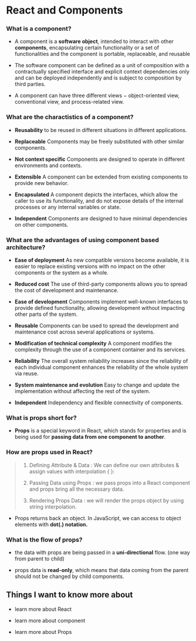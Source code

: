 # React and Components

### What is a component?

* A component is a **software object**, intended to interact with other **components**, 
encapsulating certain functionality or a set of functionalities and the component is  portable, replaceable, and reusable

* The software component can be defined as a unit of composition with a contractually specified interface and explicit context dependencies only and can be deployed independently and is subject to composition by third parties.

* A component can have three different views − object-oriented view, conventional view, and process-related view.

### What are the charactistics of a component?

* **Reusability** to be reused in different situations in different applications.

* **Replaceable** Components may be freely substituted with other similar components.

* **Not context specific** Components are designed to operate in different environments and contexts.

* **Extensible** A component can be extended from existing components to provide new behavior.

* **Encapsulated** A component depicts the interfaces, which allow the caller to use its functionality, and do not expose details of the internal processes or any internal variables or state.

* **Independent** Components are designed to have minimal dependencies on other components.

### What are the advantages of using component based architecture?

* **Ease of deployment** As new compatible versions become available, it is easier to replace existing versions with no impact on the other components or the system as a whole.

* **Reduced cost** The use of third-party components allows you to spread the cost of development and maintenance.

* **Ease of development** Components implement well-known interfaces to provide defined functionality, allowing development without impacting other parts of the system.

* **Reusable** Components can be used to spread the development and maintenance cost across several applications or systems.

* **Modification of technical complexity** A component modifies the complexity through the use of a component container and its services.

* **Reliability** The overall system reliability increases since the reliability of each individual component enhances the reliability of the whole system via reuse.

* **System maintenance and evolution** Easy to change and update the implementation without affecting the rest of the system.

* **Independent** Independency and flexible connectivity of components.

### What is props short for?

* **Props**  is a special keyword in React, which stands for properties and is being used for **passing data from one component to another**.

### How are props used in React?

> 1. Defining Attribute & Data : We can define our own attributes & assign values with interpolation { }:
>
> 2. Passing Data using Props : we pass props into a React component and props bring all the necessary data.
>
> 3. Rendering Props Data : we will render the props object by using string interpolation.

* Props returns back an object. In JavaScript, we can access to object elements with **dot(.) notation.**

### What is the flow of props?

* the data with props are being passed in a **uni-directional** flow. (one way from parent to child)

* props data is **read-only**, which means that data coming from the parent should not be changed by child components.

## Things I want to know more about

* learn more about React

* learn more about component

* learn more about Props
